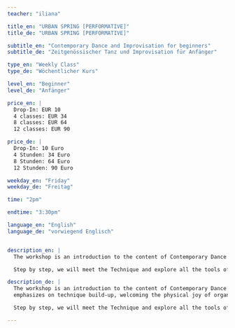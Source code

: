 ```yaml
---
teacher: "iliana"

title_en: "URBAN SPRING [PERFORMATIVE]"
title_de: "URBAN SPRING [PERFORMATIVE]"

subtitle_en: "Contemporary Dance and Improvisation for beginners"
subtitle_de: "Zeitgenössischer Tanz und Improvisation für Anfänger"

type_en: "Weekly Class"
type_de: "Wöchentlicher Kurs"

level_en: "Beginner"
level_de: "Anfänger"

price_en: |
  Drop-In: EUR 10  
  4 classes: EUR 34  
  8 classes: EUR 64  
  12 classes: EUR 90

price_de: |
  Drop-In: 10 Euro  
  4 Stunden: 34 Euro  
  8 Stunden: 64 Euro  
  12 Stunden: 90 Euro

weekday_en: "Friday"
weekday_de: "Freitag"

time: "2pm"

endtime: "3:30pm"

language_en: "English"
language_de: "vorwiegend Englisch"


description_en: |
  The workshop is an introduction to the content of Contemporary Dance and of Improvisation. It’s an on-going workshop that emphasizes on technique build-up, welcoming the physical joy of organic movement. We will work on kinetic patterns (vocabulary), as well as on the connectivity within the body, with the space, with others and with the floor. The technical part focuses on floor work practice, understanding the relation to the floor. Understanding the weight, the direction of movement, the flow. Using the flow of the movement to understand the paths followed in space and in the body, we will also explore different movement qualities and dynamics. Working on our spacial awareness, both in the space and in the body, we will develop our kinetics intelligence.

  Step by step, we will meet the Technique and explore all the tools of physical expression, all the way to Improvisation.

description_de: |
  The workshop is an introduction to the content of Contemporary Dance and of Improvisation. It’s an on-going workshop that
  emphasizes on technique build-up, welcoming the physical joy of organic movement. We will work on kinetic patterns (vocabulary), as well as on the connectivity within the body, with the space, with others and with the floor. The technical part focuses on floor work practice, understanding the relation to the floor. Understanding the weight, the direction of movement, the flow. Using the flow of the movement to understand the paths followed in space and in the body, we will also explore different movement qualities and dynamics. Working on our spacial awareness, both in the space and in the body, we will develop our kinetics intelligence.

  Step by step, we will meet the Technique and explore all the tools of physical expression, all the way to Improvisation.

---
```

